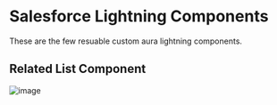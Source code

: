# Salesforce Lightning Components

These are the few resuable custom aura lightning components.

## Related List Component
 
![image](https://user-images.githubusercontent.com/15126069/117242433-dca28600-adfa-11eb-9381-9b71ba73e7a8.png)